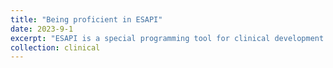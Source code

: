 ```yaml
---
title: "Being proficient in ESAPI"
date: 2023-9-1
excerpt: "ESAPI is a special programming tool for clinical development of ARIA, ECLIPSE and Portal dosimetry developed by Varian. I proficiently mastered ESAPI in my basic treatment planning rotation and it greatly benefited my rotation and research work including the [commissioning of VMAT-TBI](\clincial\clinical-TBI). I developed several useful codes for data mining, plan automation, dose evaluation, plan quality check and etc. "
collection: clinical
---
```

